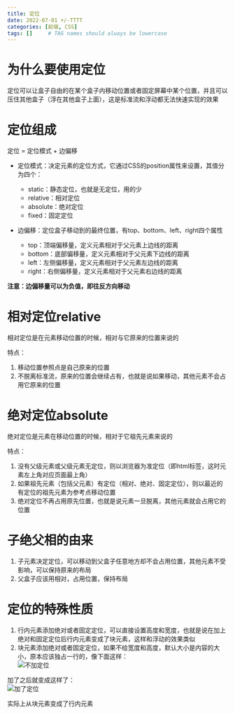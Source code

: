 ```yaml
---
title: 定位
date: 2022-07-01 +/-TTTT
categories: [前端, CSS]
tags: []     # TAG names should always be lowercase
---
```


# 为什么要使用定位
定位可以让盒子自由的在某个盒子内移动位置或者固定屏幕中某个位置，并且可以压住其他盒子（浮在其他盒子上面），这是标准流和浮动都无法快速实现的效果

# 定位组成
定位 = 定位模式 + 边偏移

- 定位模式：决定元素的定位方式，它通过CSS的position属性来设置，其值分为四个：
    + static：静态定位，也就是无定位，用的少
    + relative：相对定位
    + absolute：绝对定位
    + fixed：固定定位

- 边偏移：定位盒子移动到的最终位置，有top、bottom、left、right四个属性
    + top：顶端偏移量，定义元素相对于父元素上边线的距离
    + bottom：底部偏移量，定义元素相对于父元素下边线的距离
    + left：左侧偏移量，定义元素相对于父元素左边线的距离
    + right：右侧偏移量，定义元素相对于父元素右边线的距离

**注意：边偏移量可以为负值，即往反方向移动**

# 相对定位relative
相对定位是在元素移动位置的时候，相对与它原来的位置来说的

特点：<br>
1. 移动位置参照点是自己原来的位置
2. 不脱离标准流，原来的位置会继续占有，也就是说如果移动，其他元素不会占用它原来的位置

# 绝对定位absolute
绝对定位是元素在移动位置的时候，相对于它祖先元素来说的

特点：<br>
1. 没有父级元素或父级元素无定位，则以浏览器为准定位（即html标签，这时元素左上角对应页面最上角）
2. 如果祖先元素（包括父元素）有定位（相对、绝对、固定定位），则以最近的有定位的祖先元素为参考点移动位置
3. 绝对定位不再占用原先位置，也就是说元素一旦脱离，其他元素就会占用它的位置

# 子绝父相的由来
1. 子元素决定定位，可以移动到父盒子任意地方却不会占用位置，其他元素不受影响，可以保持原来的布局
2. 父盒子应该用相对，占用位置，保持布局

# 定位的特殊性质
1. 行内元素添加绝对或者固定定位，可以直接设置高度和宽度，也就是说在加上绝对和固定定位后行内元素变成了块元素，这样和浮动的效果类似
2. 块元素添加绝对或者固定定位，如果不给宽度和高度，默认大小是内容的大小，原本应该独占一行的，像下面这样：<br>
![不加定位](/blog/202207011951012.png "不加定位")

加了之后就变成这样了：<br>
![加了定位](/blog/202207011953059.png "加了定位")

实际上从块元素变成了行内元素

